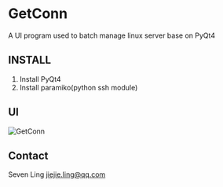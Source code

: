 # GetConn
A UI program used to batch manage linux server base on PyQt4


INSTALL
---------------------------------------
1.  Install PyQt4
2.  Install paramiko(python ssh module)

UI
--------------------------------------
![GetConn](https://github.com/jiejieling/GetConn/ui.png "GetConn")


Contact
--------------------------------------
Seven Ling
jiejie.ling@qq.com
